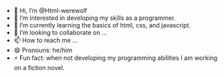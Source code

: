 - 👋 Hi, I’m @Html-werewolf
- 👀 I’m interested in developing my skills as a programmer.
- 🌱 I’m currently learning the basics of html, css, and javascript.
- 💞️ I’m looking to collaborate on ...
- 📫 How to reach me ...
- 😄 Pronouns: he/him
- ⚡ Fun fact: when not developing my programming abilities I am working on a fiction novel.

<!---
Html-werewolf/Html-werewolf is a ✨ special ✨ repository because its `README.md` (this file) appears on your GitHub profile.
You can click the Preview link to take a look at your changes.
--->
